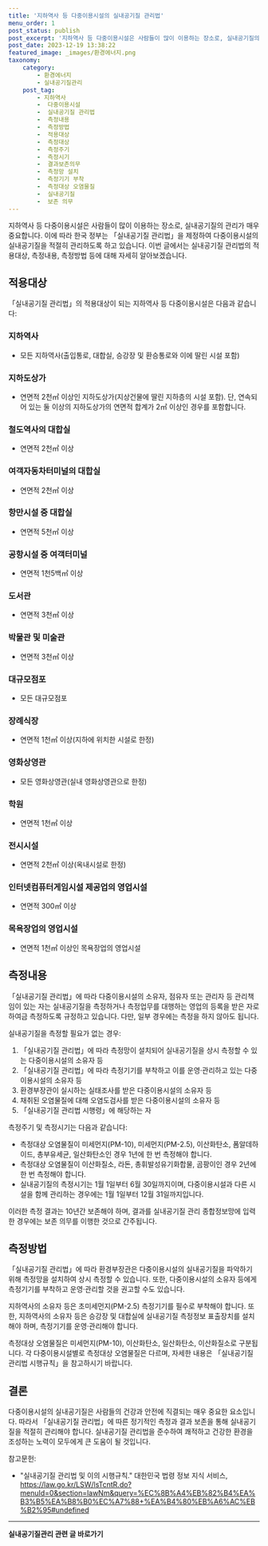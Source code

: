 ```yaml
---
title: '지하역사 등 다중이용시설의 실내공기질 관리법'
menu_order: 1
post_status: publish
post_excerpt: '지하역사 등 다중이용시설은 사람들이 많이 이용하는 장소로, 실내공기질의 관리가 매우 중요합니다. 이에 따라 한국 정부는  실내공기질 관리법 을 제정하여 다중이용시설의 실내공기질을 적절히 관리하도록 하고 있습니다. 이번 글에서는 실내공기질 관리법의 적용대상, 측정내용, 측정방법 등에 대해 자세히 알아보겠습니다.'
post_date: 2023-12-19 13:38:22
featured_image: _images/환경에너지.png
taxonomy:
    category:
        - 환경에너지
        - 실내공기질관리
    post_tag:
        - 지하역사
        -  다중이용시설
        -  실내공기질 관리법
        -  측정내용
        -  측정방법
        -  적용대상
        -  측정대상
        -  측정주기
        -  측정시기
        -  결과보존의무
        -  측정망 설치
        -  측정기기 부착
        -  측정대상 오염물질
        -  실내공기질
        -  보존 의무
---
```



지하역사 등 다중이용시설은 사람들이 많이 이용하는 장소로, 실내공기질의 관리가 매우 중요합니다. 이에 따라 한국 정부는 「실내공기질 관리법」을 제정하여 다중이용시설의 실내공기질을 적절히 관리하도록 하고 있습니다. 이번 글에서는 실내공기질 관리법의 적용대상, 측정내용, 측정방법 등에 대해 자세히 알아보겠습니다. 

## 적용대상

「실내공기질 관리법」의 적용대상이 되는 지하역사 등 다중이용시설은 다음과 같습니다:

### 지하역사
- 모든 지하역사(출입통로, 대합실, 승강장 및 환승통로와 이에 딸린 시설 포함)

### 지하도상가
- 연면적 2천㎡ 이상인 지하도상가(지상건물에 딸린 지하층의 시설 포함). 단, 연속되어 있는 둘 이상의 지하도상가의 연면적 합계가 2㎡ 이상인 경우를 포함합니다.

### 철도역사의 대합실
- 연면적 2천㎡ 이상

### 여객자동차터미널의 대합실
- 연면적 2천㎡ 이상

### 항만시설 중 대합실
- 연면적 5천㎡ 이상

### 공항시설 중 여객터미널
- 연면적 1천5백㎡ 이상

### 도서관
- 연면적 3천㎡ 이상

### 박물관 및 미술관
- 연면적 3천㎡ 이상

### 대규모점포
- 모든 대규모점포

### 장례식장
- 연면적 1천㎡ 이상(지하에 위치한 시설로 한정)

### 영화상영관
- 모든 영화상영관(실내 영화상영관으로 한정)

### 학원
- 연면적 1천㎡ 이상

### 전시시설
- 연면적 2천㎡ 이상(옥내시설로 한정)

### 인터넷컴퓨터게임시설 제공업의 영업시설
- 연면적 300㎡ 이상

### 목욕장업의 영업시설
- 연면적 1천㎡ 이상인 목욕장업의 영업시설

## 측정내용

「실내공기질 관리법」에 따라 다중이용시설의 소유자, 점유자 또는 관리자 등 관리책임이 있는 자는 실내공기질을 측정하거나 측정업무를 대행하는 영업의 등록을 받은 자로 하여금 측정하도록 규정하고 있습니다. 다만, 일부 경우에는 측정을 하지 않아도 됩니다.

실내공기질을 측정할 필요가 없는 경우:
1. 「실내공기질 관리법」에 따라 측정망이 설치되어 실내공기질을 상시 측정할 수 있는 다중이용시설의 소유자 등
2. 「실내공기질 관리법」에 따라 측정기기를 부착하고 이를 운영·관리하고 있는 다중이용시설의 소유자 등
3. 환경부장관이 실시하는 실태조사를 받은 다중이용시설의 소유자 등
4. 채취된 오염물질에 대해 오염도검사를 받은 다중이용시설의 소유자 등
5. 「실내공기질 관리법 시행령」에 해당하는 자

측정주기 및 측정시기는 다음과 같습니다:
- 측정대상 오염물질이 미세먼지(PM-10), 미세먼지(PM-2.5), 이산화탄소, 폼알데하이드, 총부유세균, 일산화탄소인 경우 1년에 한 번 측정해야 합니다.
- 측정대상 오염물질이 이산화질소, 라돈, 총휘발성유기화합물, 곰팡이인 경우 2년에 한 번 측정해야 합니다.
- 실내공기질의 측정시기는 1월 1일부터 6월 30일까지이며, 다중이용시설과 다른 시설을 함께 관리하는 경우에는 1월 1일부터 12월 31일까지입니다.

이러한 측정 결과는 10년간 보존해야 하며, 결과를 실내공기질 관리 종합정보망에 입력한 경우에는 보존 의무를 이행한 것으로 간주됩니다.

## 측정방법

「실내공기질 관리법」에 따라 환경부장관은 다중이용시설의 실내공기질을 파악하기 위해 측정망을 설치하여 상시 측정할 수 있습니다. 또한, 다중이용시설의 소유자 등에게 측정기기를 부착하고 운영·관리할 것을 권고할 수도 있습니다.

지하역사의 소유자 등은 초미세먼지(PM-2.5) 측정기기를 필수로 부착해야 합니다. 또한, 지하역사의 소유자 등은 승강장 및 대합실에 실내공기질 측정정보 표출장치를 설치해야 하며, 측정기기를 운영·관리해야 합니다.

측정대상 오염물질은 미세먼지(PM-10), 이산화탄소, 일산화탄소, 이산화질소로 구분됩니다. 각 다중이용시설별로 측정대상 오염물질은 다르며, 자세한 내용은 「실내공기질 관리법 시행규칙」을 참고하시기 바랍니다.

## 결론

다중이용시설의 실내공기질은 사람들의 건강과 안전에 직결되는 매우 중요한 요소입니다. 따라서 「실내공기질 관리법」에 따른 정기적인 측정과 결과 보존을 통해 실내공기질을 적절히 관리해야 합니다. 실내공기질 관리법을 준수하여 쾌적하고 건강한 환경을 조성하는 노력이 모두에게 큰 도움이 될 것입니다.

참고문헌:
- "실내공기질 관리법 및 이의 시행규칙." 대한민국 법령 정보 지식 서비스, https://law.go.kr/LSW/lsTcntR.do?menuId=0&section=lawNm&query=%EC%8B%A4%EB%82%B4%EA%B3%B5%EA%B8%B0%EC%A7%88+%EA%B4%80%EB%A6%AC%EB%B2%95#undefined
<!-- wp:separator -->
<hr class="wp-block-separator has-alpha-channel-opacity"/>
<!-- /wp:separator -->

<!-- wp:group {"backgroundColor":"base","layout":{"type":"constrained"}} -->
<div class="wp-block-group has-base-background-color has-background"><!-- wp:paragraph {"align":"center","fontSize":"medium"} -->
<p class="has-text-align-center has-large-font-size"><strong>실내공기질관리 관련 글 바로가기</strong></p>
<!-- /wp:paragraph -->


<!-- wp:latest-posts
{"categories":[{"id":36433,"count":19,"description":"","link":"https://uknowlaw.com/category/%ec%8b%a4%eb%82%b4%ea%b3%b5%ea%b8%b0%ec%a7%88%ea%b4%80%eb%a6%ac/","name":"실내공기질관리","slug":"실내공기질관리","taxonomy":"category","parent":0,"meta":[],"_links":{"self":[{"href":"https://uknowlaw.com/wp-json/wp/v2/categories/36433"}],"collection":[{"href":"https://uknowlaw.com/wp-json/wp/v2/categories"}],"about":[{"href":"https://uknowlaw.com/wp-json/wp/v2/taxonomies/category"}],"wp:post_type":[{"href":"https://uknowlaw.com/wp-json/wp/v2/posts?categories=36433"}],"curies":[{"name":"wp","href":"https://api.w.org/{rel}","templated":true}]}}],"postsToShow":100,"excerptLength":28,"postLayout":"grid","columns":2,"featuredImageAlign":"left","featuredImageSizeSlug":"large","fontSize":"small"} /--></div>
<!-- /wp:group -->